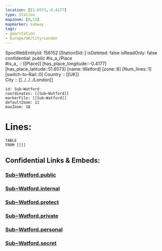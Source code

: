 ```yaml
---
location: [51.6573,-0.4177] 
type: Station 
mapzoom: [8,15] 
mapmarker: subway 
tags:
- geo/station
- Europe/UK/City~London
---
```

SpocWebEntityId: 156152
[StationSId::] 
isDeleted: false
isReadOnly: false
confidential: public
#is_a_/Place  
#is_a_ :: [[Place]] 
[has_place_longitude::-0.4177] 
[has_place_latitude::51.6573] 
[name::Watford] 
[zone::8] 
[Num_lines::1] 
[switch-to-Rail::0] 
Country :: [[UK]]  
City :: [[../../../London]]  


```leaflet
id: Sub~Watford
coordinates: [[Sub~Watford]] 
markerFile: [[Sub~Watford]] 
defaultZoom: 11 
maxZoom: 18
```


# Lines: 
```dataview
TABLE 
FROM [[]] 
```


## Confidential Links & Embeds: 

### [Sub~Watford.public](/_public/\Earth\Continent\Europe\Europe~North\UK\England\Regions~England\London,Greater\cities~GreaterLondon\Underground\StationSub~Watford.public.md) 

### [Sub~Watford.internal](/_internal/\Earth\Continent\Europe\Europe~North\UK\England\Regions~England\London,Greater\cities~GreaterLondon\Underground\StationSub~Watford.internal.md) 

### [Sub~Watford.protect](/_protect/\Earth\Continent\Europe\Europe~North\UK\England\Regions~England\London,Greater\cities~GreaterLondon\Underground\StationSub~Watford.protect.md) 

### [Sub~Watford.private](/_private/\Earth\Continent\Europe\Europe~North\UK\England\Regions~England\London,Greater\cities~GreaterLondon\Underground\StationSub~Watford.private.md) 

### [Sub~Watford.personal](/_personal/\Earth\Continent\Europe\Europe~North\UK\England\Regions~England\London,Greater\cities~GreaterLondon\Underground\StationSub~Watford.personal.md) 

### [Sub~Watford.secret](/_secret/\Earth\Continent\Europe\Europe~North\UK\England\Regions~England\London,Greater\cities~GreaterLondon\Underground\StationSub~Watford.secret.md)

